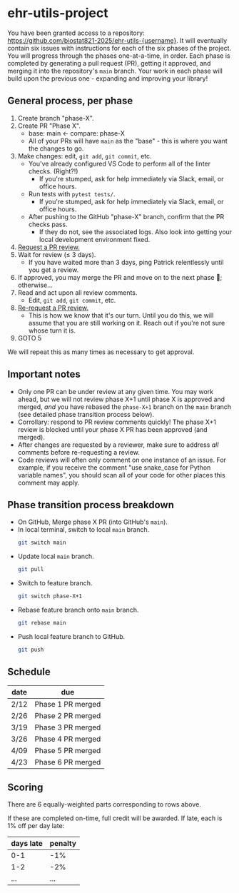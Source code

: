 # ehr-utils-project

You have been granted access to a repository: https://github.com/biostat821-2025/ehr-utils-{username}. It will eventually contain six issues with instructions for each of the six phases of the project. You will progress through the phases one-at-a-time, in order. Each phase is completed by generating a pull request (PR), getting it approved, and merging it into the repository's `main` branch. Your work in each phase will build upon the previous one - expanding and improving your library!

## General process, per phase

1. Create branch "phase-X".
2. Create PR "Phase X".
   * base: main ← compare: phase-X
   * All of your PRs will have `main` as the "base" - this is where you want the changes to go.
3. Make changes: edit, `git add`, `git commit`, etc.
   * You've already configured VS Code to perform all of the linter checks. (Right?!)
     * If you're stumped, ask for help immediately via Slack, email, or office hours.
   * Run tests with `pytest tests/`.
     * If you're stumped, ask for help immediately via Slack, email, or office hours.
   * After pushing to the GitHub "phase-X" branch, confirm that the PR checks pass.
     * If they do not, see the associated logs. Also look into getting your local development environment fixed.
4. [Request a PR review.](https://docs.github.com/en/pull-requests/collaborating-with-pull-requests/proposing-changes-to-your-work-with-pull-requests/requesting-a-pull-request-review#requesting-reviews-from-collaborators-and-organization-members)
5. Wait for review (≤ 3 days).
   * If you have waited more than 3 days, ping Patrick relentlessly until you get a review.
6. If approved, you may merge the PR and move on to the next phase 🎉; otherwise...
7. Read and act upon all review comments.
   * Edit, `git add`, `git commit`, etc. 
8. [Re-request a PR review.](https://docs.github.com/en/pull-requests/collaborating-with-pull-requests/proposing-changes-to-your-work-with-pull-requests/requesting-a-pull-request-review#requesting-reviews-from-collaborators-and-organization-members)
   * This is how we know that it's our turn. Until you do this, we will assume that you are still working on it. Reach out if you're not sure whose turn it is.
9. GOTO 5

We will repeat this as many times as necessary to get approval.

## Important notes

* Only one PR can be under review at any given time. You may work ahead, but we will not review phase X+1 until phase X is approved and merged, _and_ you have rebased the `phase-X+1` branch on the `main` branch (see detailed phase transition process below).
* Corrollary: respond to PR review comments quickly! The phase X+1 review is blocked until your phase X PR has been approved (and merged).
* After changes are requested by a reviewer, make sure to address _all_ comments before re-requesting a review.
* Code reviews will often only comment on one instance of an issue. For example, if you receive the comment "use snake_case for Python variable names", you should scan all of your code for other places this comment may apply.

## Phase transition process breakdown

* On GitHub, Merge phase X PR (into GitHub's `main`).
* In local terminal, switch to local `main` branch.
  ```bash
  git switch main
  ```
* Update local `main` branch.
  ```bash
  git pull
  ```
* Switch to feature branch.
  ```bash
  git switch phase-X+1
  ```
* Rebase feature branch onto `main` branch.
  ```bash
  git rebase main
  ```
* Push local feature branch to GitHub.
  ```bash
  git push
  ```

## Schedule

| date | due |
| ---- | --------|
| 2/12 | Phase 1 PR merged |
| 2/26 | Phase 2 PR merged |
| 3/19 | Phase 3 PR merged |
| 3/26 | Phase 4 PR merged |
| 4/09 | Phase 5 PR merged |
| 4/23 | Phase 6 PR merged |

## Scoring

There are 6 equally-weighted parts corresponding to rows above.

If these are completed on-time, full credit will be awarded.
If late, each is 1% off per day late:

| days late | penalty |
| --------- | ------- |
| 0-1       | -1%     |
| 1-2       | -2%     |
| ...       | ...     |

